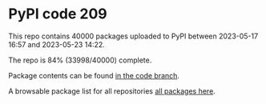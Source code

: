 # PyPI code 209

This repo contains 40000 packages uploaded to PyPI between 
2023-05-17 16:57 and 2023-05-23 14:22.

The repo is 84% (33998/40000) complete.

Package contents can be found [in the code branch](https://github.com/pypi-data/pypi-mirror-209/tree/code/packages).

A browsable package list for all repositories [all packages here](https://pypi-data.github.io/website/repositories/pypi-mirror-209).


